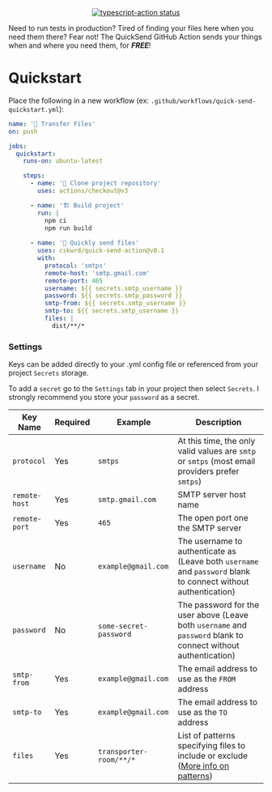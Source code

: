 <p align="center">
  <a href="https://github.com/cskwrd/quick-send-action/actions"><img alt="typescript-action status" src="https://github.com/cskwrd/quick-send-action/workflows/build-test/badge.svg"></a>
</p>

Need to run tests in production? Tired of finding your files here when you need them there? Fear not! The QuickSend GitHub Action sends your things when and where you need them, for **_FREE_**!

# Quickstart
Place the following in a new workflow (ex: `.github/workflows/quick-send-quickstart.yml`):
```yml
name: '📡 Transfer Files'
on: push

jobs:
  quickstart:
    runs-on: ubuntu-latest

    steps:
      - name: '🚚 Clone project repository'
        uses: actions/checkout@v3

      - name: '🏗 Build project'
        run: |
          npm ci
          npm run build
    
      - name: '📧 Quickly send files'
        uses: cskwrd/quick-send-action@v0.1
        with:
          protocol: 'smtps'
          remote-host: 'smtp.gmail.com'
          remote-port: 465
          username: ${{ secrets.smtp_username }}
          password: ${{ secrets.smtp_password }}
          smtp-from: ${{ secrets.smtp_username }}
          smtp-to: ${{ secrets.smtp_username }}
          files: |
            dist/**/*
```

### Settings
Keys can be added directly to your .yml config file or referenced from your project `Secrets` storage.

To add a `secret` go to the `Settings` tab in your project then select `Secrets`.
I strongly recommend you store your `password` as a secret.

| Key Name             | Required | Example                       | Description                                                                                                                                                                                                                                                                                                                                                                                                                                                                                                                                                                                                                                          |
|----------------------|----------|-------------------------------|--------------------------------------------------------------------------------------------------------------------------------------------------------------------------|
| `protocol`           | Yes      | `smtps`                       | At this time, the only valid values are `smtp` or `smtps` (most email providers prefer `smtps`)                                                                          |
| `remote-host`        | Yes      | `smtp.gmail.com`              | SMTP server host name                                                                                                                                                    |
| `remote-port`        | Yes      | `465`                         | The open port one the SMTP server                                                                                                                                        |
| `username`           | No       | `example@gmail.com`           | The username to authenticate as    (Leave both `username` and `password` blank to connect without authentication)                                                        |
| `password`           | No       | `some-secret-password`        | The password for the user above    (Leave both `username` and `password` blank to connect without authentication)                                                        |
| `smtp-from`          | Yes      | `example@gmail.com`           | The email address to use as the `FROM` address                                                                                                                           |
| `smtp-to`            | Yes      | `example@gmail.com`           | The email address to use as the `TO` address                                                                                                                             |
| `files`              | Yes      | `transporter-room/**/*`       | List of patterns specifying files to include or exclude    ([More info on patterns](https://github.com/actions/toolkit/tree/main/packages/glob#patterns))                |
